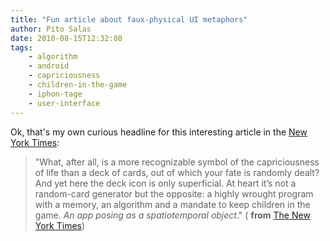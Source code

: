 ```yaml
---
title: "Fun article about faux-physical UI metaphors"
author: Pito Salas
date: 2010-08-15T12:32:08
tags:
    - algorithm
    - android
    - capriciousness
    - children-in-the-game
    - iphon-tage
    - user-interface
---
```




Ok, that's my own curious headline for this interesting article in the [New
York Times](<http://www.nytimes.com/2010/08/15/magazine/15FOB-medium-t.html>):

> "What, after all, is a more recognizable symbol of the capriciousness of
> life than a deck of cards, out of which your fate is randomly dealt? And yet
> here the deck icon is only superficial. At heart it’s not a random-card
> generator but the opposite: a highly wrought program with a memory, an
> algorithm and a mandate to keep children in the game. _An app posing as a
> spatiotemporal object_." ( **from** [The New York
> Times](<http://www.nytimes.com/2010/08/15/magazine/15FOB-medium-t.html>))


